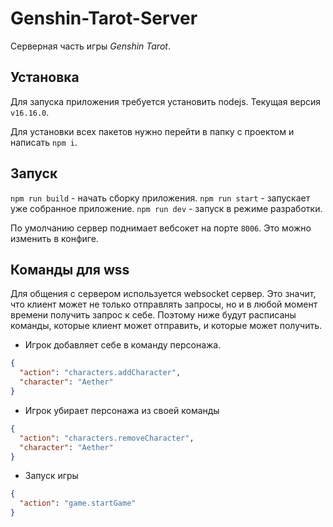 # Genshin-Tarot-Server

Серверная часть игры _Genshin Tarot_.

## Установка

Для запуска приложения требуется установить nodejs. Текущая версия `v16.16.0`.

Для установки всех пакетов нужно перейти в папку с проектом и написать `npm i`.

## Запуск

`npm run build` - начать сборку приложения.
`npm run start` - запускает уже собранное приложение.
`npm run dev` - запуск в режиме разработки.

По умолчанию сервер поднимает вебсокет на порте `8006`. Это можно изменить в конфиге.

## Команды для wss

Для общения с сервером используется websocket сервер. Это значит, что клиент может не только отправлять запросы, но и в любой момент времени получить запрос к себе. Поэтому ниже будут расписаны команды, которые клиент может отправить, и которые может получить.

- Игрок добавляет себе в команду персонажа.

```json
{
  "action": "characters.addCharacter",
  "character": "Aether"
}
```

- Игрок убирает персонажа из своей команды

```json
{
  "action": "characters.removeCharacter",
  "character": "Aether"
}
```

- Запуск игры

```json
{
  "action": "game.startGame"
}
```
